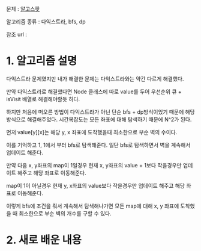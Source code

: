 문제 : [알고스팟](https://www.acmicpc.net/problem/1261)

알고리즘 종류 : 다익스트라, bfs, dp

참조 url : 

# 1. 알고리즘 설명

다익스트라 문제였지만 내가 해결한 문제는 다익스트라와는 약간 다르게 해결했다.

만약 다익스트라로 해결했다면 Node 클래스에 따로 value를 두어 우선순위 큐 + isVisit 배열로 해결해야할듯 하다.

하지만 처음에 떠오른 방법이 다익스트라가 아닌 단순 bfs + dp방식이었기 때문에 해당 방식으로 해결해주었다. 시간복잡도는 모든 좌표에 대해 탐색하기 때문에 N^2가 된다.

먼저 value[y][x]는 해당 y, x 좌표에 도착했을때 최소한으로 부순 벽의 수이다.

이를 기억하고 1, 1에서 부터 bfs로 탐색해준다. 일단 bfs로 탐색하면서 벽을 계속해서 업데이트 해준다.

만약 다음 x, y좌표의 map이 1일경우 현재 x, y좌표의 value + 1보다 작을경우만 업데이트 해주고 해당 좌표로 이동해준다.

map이 1이 아닐경우 현재 y, x좌표의 value보다 작을경우만 업데이트 해주고 해당 좌표로 이동해준다.

이렇게 bfs에 조건을 줘서 계속해서 탐색해나가면 모든 map에 대해 x, y 좌표에 도착했을 때 최소한으로 부순 벽의 개수를 구할 수 있다. 

# 2. 새로 배운 내용